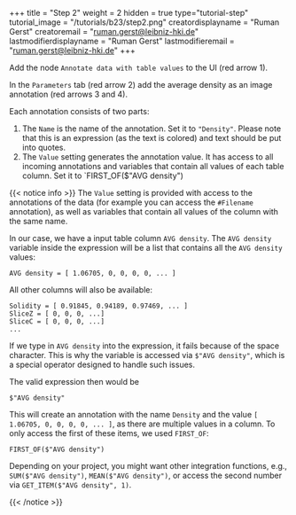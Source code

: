 +++
title = "Step 2"
weight = 2
hidden = true
type="tutorial-step"
tutorial_image = "/tutorials/b23/step2.png"
creatordisplayname = "Ruman Gerst"
creatoremail = "ruman.gerst@leibniz-hki.de"
lastmodifierdisplayname = "Ruman Gerst"
lastmodifieremail = "ruman.gerst@leibniz-hki.de"
+++

Add the node `Annotate data with table values` to the UI (red arrow 1). 

In the `Parameters` tab (red arrow 2) add the average density as an image annotation (red arrows 3 and 4). 

Each annotation consists of two parts:

1. The `Name` is the name of the annotation. Set it to `"Density"`. Please note that this is an expression (as the text is colored) and text should be put into quotes.
2. The `Value` setting generates the annotation value. It has access to all incoming annotations and variables that contain all values of each table column. Set it to `FIRST_OF($"AVG density")

{{< notice info >}}
The `Value` setting is provided with access to the annotations of the data (for example you can access the `#Filename` annotation), as well as variables that contain all values of the column with the same name.

In our case, we have a input table column `AVG density`. The `AVG density` variable inside the expression will be a list that contains all the `AVG density` values: 

```
AVG density = [ 1.06705, 0, 0, 0, 0, ... ]
```

All other columns will also be available: 

```
Solidity = [ 0.91845, 0.94189, 0.97469, ... ]
SliceZ = [ 0, 0, 0, ...]
SliceC = [ 0, 0, 0, ...]
...
```

If we type in `AVG density` into the expression, it fails because of the space character. This is why the variable is accessed via `$"AVG density"`, which is a special operator designed to handle such issues.

The valid expression then would be 

```
$"AVG density"
```

This will create an annotation with the name `Density` and the value `[ 1.06705, 0, 0, 0, 0, ... ]`, as there are multiple values in a column. To only access the first of these items, we used `FIRST_OF`:

```
FIRST_OF($"AVG density")
```

Depending on your project, you might want other integration functions, e.g., `SUM($"AVG density")`, `MEAN($"AVG density")`, or access the second number via `GET_ITEM($"AVG density", 1)`.


{{< /notice >}}